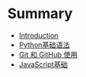 # Summary

* [Introduction](README.md)
* [Python基础语法](python01.md)
* [Git 和 GitHub 使用](git-he-github-shi-yong.md)
* [JavaScript基础](javascriptji-chu.md)

